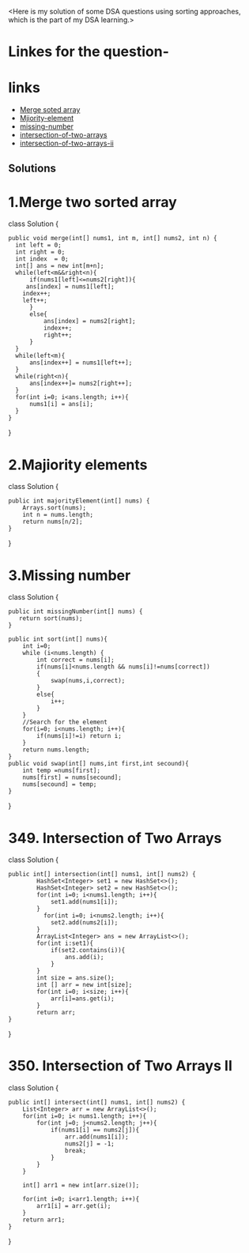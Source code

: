 <Here is my solution of some DSA questions using sorting approaches, which is the part of my DSA learning.>

# Linkes for the question-

# links
- [Merge soted array](https://leetcode.com/problems/merge-sorted-array/)
- [Mjiority-element](https://leetcode.com/problems/majority-element/)
- [missing-number](https://leetcode.com/problems/missing-number/)
- [intersection-of-two-arrays](https://leetcode.com/problems/majority-element/)
- [intersection-of-two-arrays-ii](https://leetcode.com/problems/intersection-of-two-arrays-ii/)



## Solutions
# 1.Merge two sorted array
class Solution {

    public void merge(int[] nums1, int m, int[] nums2, int n) {
      int left = 0; 
      int right = 0; 
      int index  = 0;
      int[] ans = new int[m+n];
      while(left<m&&right<n){
          if(nums1[left]<=nums2[right]){
         ans[index] = nums1[left];
        index++;
        left++;
          }
          else{
              ans[index] = nums2[right];
              index++;
              right++;
          }
      }
      while(left<m){
          ans[index++] = nums1[left++];
      }
      while(right<n){
          ans[index++]= nums2[right++];
      }
      for(int i=0; i<ans.length; i++){
          nums1[i] = ans[i];
      }
    }
}

 # 2.Majiority elements
class Solution {

    public int majorityElement(int[] nums) {
        Arrays.sort(nums);
        int n = nums.length;
        return nums[n/2];
    }
}

# 3.Missing number

class Solution {

    public int missingNumber(int[] nums) {
       return sort(nums);
    }
   
    public int sort(int[] nums){
        int i=0; 
        while (i<nums.length) {
            int correct = nums[i];
            if(nums[i]<nums.length && nums[i]!=nums[correct])
            {
                swap(nums,i,correct);
            }
            else{
                i++;
            }
        }
        //Search for the element
        for(i=0; i<nums.length; i++){
            if(nums[i]!=i) return i;
        }
        return nums.length;
    }
    public void swap(int[] nums,int first,int secound){
        int temp =nums[first];
        nums[first] = nums[secound];
        nums[secound] = temp;
    }
}

# 349. Intersection of Two Arrays
class Solution {

    public int[] intersection(int[] nums1, int[] nums2) {
            HashSet<Integer> set1 = new HashSet<>();
            HashSet<Integer> set2 = new HashSet<>();
            for(int i=0; i<nums1.length; i++){
                set1.add(nums1[i]);
            }
              for(int i=0; i<nums2.length; i++){
                set2.add(nums2[i]);
            }
            ArrayList<Integer> ans = new ArrayList<>();
            for(int i:set1){
                if(set2.contains(i)){
                    ans.add(i);
                }
            }
            int size = ans.size();
            int [] arr = new int[size];
            for(int i=0; i<size; i++){
                arr[i]=ans.get(i);
            }
            return arr;
    }
}



# 350. Intersection of Two Arrays II

class Solution 
{

    public int[] intersect(int[] nums1, int[] nums2) {
        List<Integer> arr = new ArrayList<>();
        for(int i=0; i< nums1.length; i++){
            for(int j=0; j<nums2.length; j++){
                if(nums1[i] == nums2[j]){
                    arr.add(nums1[i]);
                    nums2[j] = -1;
                    break;
                }
            }
        }
        
        int[] arr1 = new int[arr.size()];

        for(int i=0; i<arr1.length; i++){
            arr1[i] = arr.get(i);
        }
        return arr1;
    }
}
